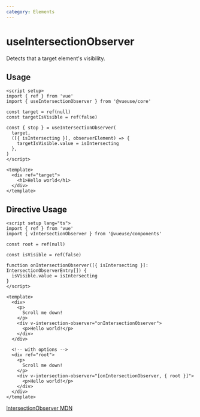 ```yaml
---
category: Elements
---
```


# useIntersectionObserver

Detects that a target element's visibility.

## Usage

```vue
<script setup>
import { ref } from 'vue'
import { useIntersectionObserver } from '@vueuse/core'

const target = ref(null)
const targetIsVisible = ref(false)

const { stop } = useIntersectionObserver(
  target,
  ([{ isIntersecting }], observerElement) => {
    targetIsVisible.value = isIntersecting
  },
)
</script>

<template>
  <div ref="target">
    <h1>Hello world</h1>
  </div>
</template>
```

## Directive Usage

```vue
<script setup lang="ts">
import { ref } from 'vue'
import { vIntersectionObserver } from '@vueuse/components'

const root = ref(null)

const isVisible = ref(false)

function onIntersectionObserver([{ isIntersecting }]: IntersectionObserverEntry[]) {
  isVisible.value = isIntersecting
}
</script>

<template>
  <div>
    <p>
      Scroll me down!
    </p>
    <div v-intersection-observer="onIntersectionObserver">
      <p>Hello world!</p>
    </div>
  </div>

  <!-- with options -->
  <div ref="root">
    <p>
      Scroll me down!
    </p>
    <div v-intersection-observer="[onIntersectionObserver, { root }]">
      <p>Hello world!</p>
    </div>
  </div>
</template>
```

[IntersectionObserver MDN](https://developer.mozilla.org/en-US/docs/Web/API/IntersectionObserver/IntersectionObserver)
